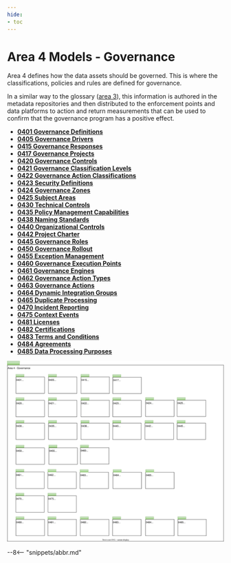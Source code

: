 ```yaml
---
hide:
- toc
---
```


<!-- SPDX-License-Identifier: CC-BY-4.0 -->
<!-- Copyright Contributors to the ODPi Egeria project. -->

# Area 4 Models - Governance

Area 4 defines how the data assets should be governed. This is where the classifications, policies and rules are defined for governance.

In a similar way to the glossary ([area 3](/types/3)), this information is authored in the metadata repositories and then distributed to the enforcement points and data platforms to action and return measurements that can be used to confirm that the governance program has a positive effect.

* **[0401 Governance Definitions](0401-Governance-Definitions.md)**
* **[0405 Governance Drivers](0405-Governance-Drivers.md)**
* **[0415 Governance Responses](0415-Governance-Responses.md)**
* **[0417 Governance Projects](0417-Governance-Projects.md)**
* **[0420 Governance Controls](0420-Governance-Controls.md)**
* **[0421 Governance Classification Levels](0421-Governance-Classification-Levels.md)**
* **[0422 Governance Action Classifications](0422-Governance-Action-Classifications.md)**
* **[0423 Security Definitions](0423-Security-Definitions.md)**
* **[0424 Governance Zones](0424-Governance-Zones.md)**
* **[0425 Subject Areas](0425-Subject-Areas.md)**
* **[0430 Technical Controls](0430-Technical-Controls.md)**
* **[0435 Policy Management Capabilities](0435-Policy-Management-Capabilities.md)**
* **[0438 Naming Standards](0438-Naming-Standards.md)**
* **[0440 Organizational Controls](0440-Organizational-Controls.md)**
* **[0442 Project Charter](0442-Project-Charter.md)**
* **[0445 Governance Roles](0445-Governance-Roles.md)**
* **[0450 Governance Rollout](0450-Governance-Rollout.md)**
* **[0455 Exception Management](0455-Exception-Management.md)**
* **[0460 Governance Execution Points](0460-Governance-Execution-Points.md)**
* **[0461 Governance Engines](0461-Governance-Engines.md)**
* **[0462 Governance Action Types](0462-Governance-Action-Types.md)**
* **[0463 Governance Actions](0463-Governance-Actions.md)**
* **[0464 Dynamic Integration Groups](0464-Dynamic-Integration-Groups.md)**
* **[0465 Duplicate Processing](0465-Duplicate-Processing.md)**
* **[0470 Incident Reporting](0470-Incident-Reporting.md)**
* **[0475 Context Events](0475-Context-Events.md)**
* **[0481 Licenses](0481-Licenses.md)**
* **[0482 Certifications](0482-Certifications.md)**
* **[0483 Terms and Conditions](0483-Terms-And-Conditions.md)**
* **[0484 Agreements](0484-Agreements.md)**
* **[0485 Data Processing Purposes](0485-Data-Processing-Purposes.md)**

![UML Packages](area-4-governance-overview.svg)

--8<-- "snippets/abbr.md"


